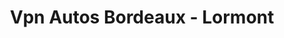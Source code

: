 ---
title: "Vpn Autos Bordeaux - Lormont"
url: /lormont/vpn-autos-bordeaux-lormont/
shop: voiture
---